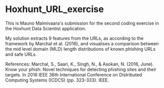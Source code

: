 # Hoxhunt_URL_exercise
This is Mauno Malmivaara's submission for the second coding exercise in the Hoxhunt Data Scientist application.

My solution extracts 9 features from the URLs, as according to the framework by Marchal et al. (2016), and visualises a comparison between the mid level domain (MLD) length distributions of known phishing URLs and safe URLs.


References:
Marchal, S., Saari, K., Singh, N., & Asokan, N. (2016, June). Know your phish: Novel techniques for detecting phishing sites and their targets. In 2016 IEEE 36th International Conference on Distributed Computing Systems (ICDCS) (pp. 323-333). IEEE.